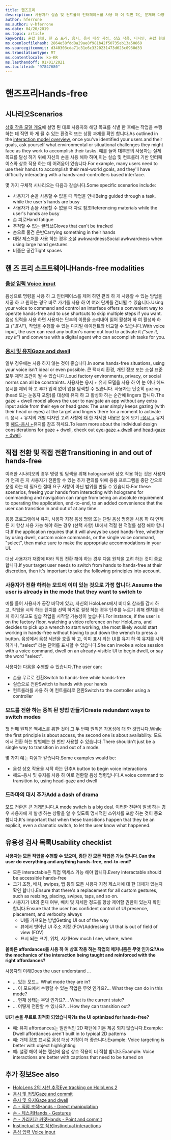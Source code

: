 ```yaml
---
title: 핸즈프리
description: 사용자가 실습 및 컨트롤러 인터페이스를 사용 하 여 직면 하는 문제와 다양 한 실습에 대 한 대안에 대해 알아보세요.
author: hferrone
ms.author: v-hferrone
ms.date: 04/20/2019
ms.topic: article
keywords: 혼합 현실, 핸 즈 프리, 응시, 응시 대상 지정, 상호 작용, 디자인, 혼합 현실 헤드셋, windows mixed Reality 헤드셋, 가상 현실 헤드셋, HoloLens, MRTK, 혼합 현실 도구 키트, 음성 입력, 유용성
ms.openlocfilehash: 2864e58fdd8a29ae8f981b42f50735eb13a50869
ms.sourcegitcommit: d340303cda71c31e6c3320231473d623c0930d33
ms.translationtype: MT
ms.contentlocale: ko-KR
ms.lasthandoff: 01/01/2021
ms.locfileid: "97847680"
---
```

# <a name="hands-free"></a><span data-ttu-id="3b0e0-104">핸즈프리</span><span class="sxs-lookup"><span data-stu-id="3b0e0-104">Hands-free</span></span>

## <a name="scenarios"></a><span data-ttu-id="3b0e0-105">시나리오</span><span class="sxs-lookup"><span data-stu-id="3b0e0-105">Scenarios</span></span>

<span data-ttu-id="3b0e0-106">[상호 작용 모델 개요](interaction-fundamentals.md)에 설명 된 대로 사용자와 해당 목표를 식별 한 후에는 작업을 수행 하는 데 직면 하 게 될 수 있는 환경적 또는 상황 과제를 확인 합니다.</span><span class="sxs-lookup"><span data-stu-id="3b0e0-106">As outlined in the [interaction model overview](interaction-fundamentals.md), once you've identified your users and their goals, ask yourself what environmental or situational challenges they might face as they work to accomplish their tasks.</span></span> <span data-ttu-id="3b0e0-107">예를 들어 대부분의 사용자는 실제 목표를 달성 하기 위해 자신의 손을 사용 해야 하며,이는 실습 및 컨트롤러 기반 인터페이스와 상호 작용 하는 데 어려움이 있습니다.</span><span class="sxs-lookup"><span data-stu-id="3b0e0-107">For example, many users need to use their hands to accomplish their real-world goals, and they'll have difficulty interacting with a hands-and-controllers based interface.</span></span>

<span data-ttu-id="3b0e0-108">몇 가지 구체적 시나리오는 다음과 같습니다.</span><span class="sxs-lookup"><span data-stu-id="3b0e0-108">Some specific scenarios include:</span></span> 
* <span data-ttu-id="3b0e0-109">사용자가 손을 사용할 수 없을 때 작업을 안내</span><span class="sxs-lookup"><span data-stu-id="3b0e0-109">Being guided through a task, while the user's hands are busy</span></span>
* <span data-ttu-id="3b0e0-110">사용자가 손을 사용할 수 없을 때 자료 참조</span><span class="sxs-lookup"><span data-stu-id="3b0e0-110">Referencing materials while the user's hands are busy</span></span>
* <span data-ttu-id="3b0e0-111">손 피로</span><span class="sxs-lookup"><span data-stu-id="3b0e0-111">Hand fatigue</span></span>
* <span data-ttu-id="3b0e0-112">추적할 수 없는 글러브</span><span class="sxs-lookup"><span data-stu-id="3b0e0-112">Gloves that can't be tracked</span></span>
* <span data-ttu-id="3b0e0-113">손으로 물건 운반</span><span class="sxs-lookup"><span data-stu-id="3b0e0-113">Carrying something in their hands</span></span>
* <span data-ttu-id="3b0e0-114">대량 제스처를 사용 하는 경우 소셜 awkwardness</span><span class="sxs-lookup"><span data-stu-id="3b0e0-114">Social awkwardness when using large hand gestures</span></span>
* <span data-ttu-id="3b0e0-115">비좁은 공간</span><span class="sxs-lookup"><span data-stu-id="3b0e0-115">Tight spaces</span></span>

## <a name="hands-free-modalities"></a><span data-ttu-id="3b0e0-116">핸 즈 프리 소프트웨어나</span><span class="sxs-lookup"><span data-stu-id="3b0e0-116">Hands-free modalities</span></span>

### <a name="voice-input"></a>[<span data-ttu-id="3b0e0-117">음성 입력 </span><span class="sxs-lookup"><span data-stu-id="3b0e0-117">Voice input</span></span>](voice-input.md)

<span data-ttu-id="3b0e0-118">음성으로 명령을 사용 하 고 인터페이스를 제어 하면 편리 하 게 사용할 수 있는 방법을 제공 하 고 원하는 경우 바로 가기를 사용 하 여 여러 단계를 건너뛸 수 있습니다.</span><span class="sxs-lookup"><span data-stu-id="3b0e0-118">Using your voice to command and control an interface offers a convenient way to operate hands-free and to use shortcuts to skip multiple steps if you want.</span></span> <span data-ttu-id="3b0e0-119">음성 입력을 사용 하면 사용자는 단추의 이름을 소리내어 읽어 활성화 하 여 활성화 하 고 _("표시"),_ 작업을 수행할 수 있는 디지털 에이전트와 비교할 수 있습니다.</span><span class="sxs-lookup"><span data-stu-id="3b0e0-119">With voice input, the user can read any button's name out loud to activate it _("see it, say it")_ and converse with a digital agent who can accomplish tasks for you.</span></span>

### <a name="gaze-and-dwell"></a>[<span data-ttu-id="3b0e0-120">응시 및 유지</span><span class="sxs-lookup"><span data-stu-id="3b0e0-120">Gaze and dwell</span></span>](gaze-and-dwell.md)

<span data-ttu-id="3b0e0-121">일부 경우에는 사용 하지 않는 것이 좋습니다.</span><span class="sxs-lookup"><span data-stu-id="3b0e0-121">In some hands-free situations, using your voice isn't ideal or even possible.</span></span> <span data-ttu-id="3b0e0-122">큰 팩터리 환경, 개인 정보 또는 소셜 표준 모두 제약 조건이 될 수 있습니다.</span><span class="sxs-lookup"><span data-stu-id="3b0e0-122">Loud factory environments, privacy, or social norms can all be constraints.</span></span> <span data-ttu-id="3b0e0-123">사용자는 응시 + 유지 모델을 사용 하 여 눈 이나 헤드 응시를 제외 하 고 추가 입력 없이 앱을 탐색할 수 있습니다. 사용자는 단순히 gazing (head 또는 눈동자 포함)를 대상에 유지 하 고 활성화 하는 순간에 lingers 합니다.</span><span class="sxs-lookup"><span data-stu-id="3b0e0-123">The gaze + dwell model allows the user to navigate an app without any extra input aside from their eye or head gaze: The user simply keeps gazing (with their head or eyes) at the target and lingers there for a moment to activate it.</span></span> <span data-ttu-id="3b0e0-124">응시 + 유지의 개별 디자인 고려 사항에 대 한 자세한 내용은 눈에 보기 [-응시 +](gaze-and-dwell-eyes.md) 유지 및 [헤드-응시 +](gaze-and-dwell-head.md)유지를 참조 하세요.</span><span class="sxs-lookup"><span data-stu-id="3b0e0-124">To learn more about the individual design considerations for gaze + dwell, check out [eye-gaze + dwell](gaze-and-dwell-eyes.md) and [head-gaze + dwell](gaze-and-dwell-head.md).</span></span>

## <a name="transitioning-in-and-out-of-hands-free"></a><span data-ttu-id="3b0e0-125">직접 전환 및 직접 전환</span><span class="sxs-lookup"><span data-stu-id="3b0e0-125">Transitioning in and out of hands-free</span></span>

<span data-ttu-id="3b0e0-126">이러한 시나리오의 경우 명령 및 탐색을 위해 holograms와 상호 작용 하는 것은 사용자가 언제 든 지 사용자가 전환할 수 있는 추가 편의를 위해 응용 프로그램을 종단 간으로 운영 하는 데 필요한 절대 요구 사항이 아닌 범위를 만들 수 있습니다.</span><span class="sxs-lookup"><span data-stu-id="3b0e0-126">For these scenarios, freeing your hands from interacting with holograms for commanding and navigation can range from being an absolute requirement to operating the application, end-to-end, to an added convenience that the user can transition in and out of at any time.</span></span> 

<span data-ttu-id="3b0e0-127">응용 프로그램에서 유지, 사용자 지정 음성 명령 또는 단일 음성 명령을 사용 하 여 언제 든 지 항상 사용 가능 해야 하는 경우 (선택 사항) UI에서 적절 한 적절를 설정 해야 합니다.</span><span class="sxs-lookup"><span data-stu-id="3b0e0-127">If the application requires that it will always be used hands-free, whether by using dwell, custom voice commands, or the single voice command, "select", then make sure to make the appropriate accommodations in your UI.</span></span> 

<span data-ttu-id="3b0e0-128">대상 사용자가 재량에 따라 직접 전환 해야 하는 경우 다음 원칙을 고려 하는 것이 중요 합니다.</span><span class="sxs-lookup"><span data-stu-id="3b0e0-128">If your target user needs to switch from hands to hands-free at their discretion, then it's important to take the following principles into account.</span></span>

### <a name="assume-the-user-is-already-in-the-mode-that-they-want-to-switch-to"></a><span data-ttu-id="3b0e0-129">사용자가 전환 하려는 모드에 이미 있는 것으로 가정 합니다.</span><span class="sxs-lookup"><span data-stu-id="3b0e0-129">Assume the user is already in the mode that they want to switch to</span></span>
<span data-ttu-id="3b0e0-130">예를 들어 사용자가 공장 바닥에 있고, 자신의 HoloLens에서 비디오 참조를 감시 하 고, 작업을 시작 하는 렌치를 선택 하기로 결정 하는 경우 단추를 누르기 위해 렌치를 배치 하지 않고도 실습 작업을 시작할 가능성이 높습니다.</span><span class="sxs-lookup"><span data-stu-id="3b0e0-130">For instance, if the user is on the factory floor, watching a video reference on her HoloLens, and decides to pick up a wrench to start working, she most likely would start working in hands-free without having to put down the wrench to press a button.</span></span> <span data-ttu-id="3b0e0-131">음성에서 음성 세션을 호출 하 고, 이미 표시 되는 UI를 유지 하 여 유지를 시작 하거나, "select" 라는 단어를 표시할 수 있습니다.</span><span class="sxs-lookup"><span data-stu-id="3b0e0-131">She can invoke a voice session with a voice command, dwell on an already-visible UI to begin dwell, or say the word "select".</span></span>

<span data-ttu-id="3b0e0-132">사용자는 다음을 수행할 수 있습니다.</span><span class="sxs-lookup"><span data-stu-id="3b0e0-132">The user can:</span></span> 
* <span data-ttu-id="3b0e0-133">손을 무료로 전환</span><span class="sxs-lookup"><span data-stu-id="3b0e0-133">Switch to hands-free while hands-free</span></span>
* <span data-ttu-id="3b0e0-134">실습으로 전환</span><span class="sxs-lookup"><span data-stu-id="3b0e0-134">Switch to hands with your hands</span></span>
* <span data-ttu-id="3b0e0-135">컨트롤러를 사용 하 여 컨트롤러로 전환</span><span class="sxs-lookup"><span data-stu-id="3b0e0-135">Switch to the controller using a controller</span></span> 

### <a name="create-redundant-ways-to-switch-modes"></a><span data-ttu-id="3b0e0-136">모드를 전환 하는 중복 된 방법 만들기</span><span class="sxs-lookup"><span data-stu-id="3b0e0-136">Create redundant ways to switch modes</span></span>

<span data-ttu-id="3b0e0-137">첫 번째 원칙은 액세스를 위한 것이 고 두 번째 원칙은 가용성에 대 한 것입니다.</span><span class="sxs-lookup"><span data-stu-id="3b0e0-137">While the first principle is about access, the second one is about availability.</span></span> <span data-ttu-id="3b0e0-138">모드에서 전환 하는 방법에는 한 번만 사용할 수 있습니다.</span><span class="sxs-lookup"><span data-stu-id="3b0e0-138">There shouldn't just be a single way to transition in and out of a mode.</span></span> 

<span data-ttu-id="3b0e0-139">몇 가지 예는 다음과 같습니다.</span><span class="sxs-lookup"><span data-stu-id="3b0e0-139">Some examples would be:</span></span> 
* <span data-ttu-id="3b0e0-140">음성 상호 작용을 시작 하는 단추</span><span class="sxs-lookup"><span data-stu-id="3b0e0-140">A button to begin voice interactions</span></span>
* <span data-ttu-id="3b0e0-141">헤드-응시 및 유지를 사용 하 여로 전환할 음성 명령입니다.</span><span class="sxs-lookup"><span data-stu-id="3b0e0-141">A voice command to transition to, using head-gaze and dwell</span></span>

### <a name="add-a-dash-of-drama"></a><span data-ttu-id="3b0e0-142">드라마의 대시 추가</span><span class="sxs-lookup"><span data-stu-id="3b0e0-142">Add a dash of drama</span></span>

<span data-ttu-id="3b0e0-143">모드 전환은 큰 거래입니다.</span><span class="sxs-lookup"><span data-stu-id="3b0e0-143">A mode switch is a big deal.</span></span> <span data-ttu-id="3b0e0-144">이러한 전환이 발생 하는 경우 사용자에 게 발생 하는 상황을 알 수 있도록 명시적인 스위치를 포함 하는 것이 중요 합니다.</span><span class="sxs-lookup"><span data-stu-id="3b0e0-144">It's important that when these transitions happen that they be an explicit, even a dramatic switch, to let the user know what happened.</span></span> 

## <a name="usability-checklist"></a><span data-ttu-id="3b0e0-145">유용성 검사 목록</span><span class="sxs-lookup"><span data-stu-id="3b0e0-145">Usability checklist</span></span>

<span data-ttu-id="3b0e0-146">**사용자는 모든 작업을 수행할 수 있으며, 종단 간 모든 작업은 가능 합니다.**</span><span class="sxs-lookup"><span data-stu-id="3b0e0-146">**Can the user do everything and anything hands-free, end-to-end?**</span></span>
* <span data-ttu-id="3b0e0-147">모든 interactable은 직접 액세스 가능 해야 합니다.</span><span class="sxs-lookup"><span data-stu-id="3b0e0-147">Every interactable should be accessible hands-free</span></span>
* <span data-ttu-id="3b0e0-148">크기 조정, 배치, swipes, 탭 등의 모든 사용자 지정 제스처에 대 한 대체가 있는지 확인 합니다.</span><span class="sxs-lookup"><span data-stu-id="3b0e0-148">Ensure that there's a replacement for all custom gestures, such as resizing, placing, swipes, taps, and so on.</span></span>
* <span data-ttu-id="3b0e0-149">사용자가 UI의 존재 여부, 배치 및 자세한 정도를 항상 제어할 권한이 있는지 확인 합니다.</span><span class="sxs-lookup"><span data-stu-id="3b0e0-149">Ensure that the user has confident control of UI presence, placement, and verbosity always</span></span>
    * <span data-ttu-id="3b0e0-150">UI를 가져오는 방법</span><span class="sxs-lookup"><span data-stu-id="3b0e0-150">Getting UI out of the way</span></span>
    * <span data-ttu-id="3b0e0-151">뷰에서 벗어난 UI 주소 지정 (FOV)</span><span class="sxs-lookup"><span data-stu-id="3b0e0-151">Addressing UI that is out of field of view (FOV)</span></span>
    * <span data-ttu-id="3b0e0-152">표시 되는 크기, 위치, 시기</span><span class="sxs-lookup"><span data-stu-id="3b0e0-152">How much I see, where, when</span></span>

<span data-ttu-id="3b0e0-153">**올바른 affordances를 사용 하 여 상호 작용 하는 작업의 메커니즘은 무엇 인가요?**</span><span class="sxs-lookup"><span data-stu-id="3b0e0-153">**Are the mechanics of the interaction being taught and reinforced with the right affordances?**</span></span>

<span data-ttu-id="3b0e0-154">사용자의 이해</span><span class="sxs-lookup"><span data-stu-id="3b0e0-154">Does the user understand ...</span></span>
* <span data-ttu-id="3b0e0-155">... 있는 모드</span><span class="sxs-lookup"><span data-stu-id="3b0e0-155">... What mode they are in?</span></span>
* <span data-ttu-id="3b0e0-156">... 이 모드에서 수행할 수 있는 작업은 무엇 인가요?</span><span class="sxs-lookup"><span data-stu-id="3b0e0-156">... What they can do in this mode?</span></span>
* <span data-ttu-id="3b0e0-157">... 현재 상태는 무엇 인가요?</span><span class="sxs-lookup"><span data-stu-id="3b0e0-157">... What is the current state?</span></span>
* <span data-ttu-id="3b0e0-158">... 어떻게 전환할 수 있나요?</span><span class="sxs-lookup"><span data-stu-id="3b0e0-158">... How they can transition out?</span></span>
    
<span data-ttu-id="3b0e0-159">**UI가 손을 무료로 최적화 되었습니까?**</span><span class="sxs-lookup"><span data-stu-id="3b0e0-159">**Is the UI optimized for hands-free?**</span></span>   

* <span data-ttu-id="3b0e0-160">예: 유지 affordances는 일반적인 2D 패턴에 기본 제공 되지 않습니다.</span><span class="sxs-lookup"><span data-stu-id="3b0e0-160">Example: Dwell affordances aren't built in to typical 2D patterns</span></span>
* <span data-ttu-id="3b0e0-161">예: 개체 강조 표시로 음성 대상 지정이 더 좋습니다.</span><span class="sxs-lookup"><span data-stu-id="3b0e0-161">Example: Voice targeting is better with object highlighting</span></span>
* <span data-ttu-id="3b0e0-162">예: 설정 해야 하는 캡션에 음성 상호 작용이 더 적합 합니다.</span><span class="sxs-lookup"><span data-stu-id="3b0e0-162">Example: Voice interactions are better with captions that need to be turned on</span></span>

## <a name="see-also"></a><span data-ttu-id="3b0e0-163">추가 정보</span><span class="sxs-lookup"><span data-stu-id="3b0e0-163">See also</span></span>

* [<span data-ttu-id="3b0e0-164">HoloLens 2의 시선 추적</span><span class="sxs-lookup"><span data-stu-id="3b0e0-164">Eye tracking on HoloLens 2</span></span>](eye-tracking.md)
* [<span data-ttu-id="3b0e0-165">응시 및 커밋</span><span class="sxs-lookup"><span data-stu-id="3b0e0-165">Gaze and commit</span></span>](gaze-and-commit.md)
* [<span data-ttu-id="3b0e0-166">응시 및 유지</span><span class="sxs-lookup"><span data-stu-id="3b0e0-166">Gaze and dwell</span></span>](gaze-and-dwell.md)
* [<span data-ttu-id="3b0e0-167">손 - 직접 조작</span><span class="sxs-lookup"><span data-stu-id="3b0e0-167">Hands - Direct manipulation</span></span>](direct-manipulation.md)
* [<span data-ttu-id="3b0e0-168">손 - 제스처</span><span class="sxs-lookup"><span data-stu-id="3b0e0-168">Hands - Gestures</span></span>](gaze-and-commit.md#composite-gestures)
* [<span data-ttu-id="3b0e0-169">손 - 가리키고 커밋</span><span class="sxs-lookup"><span data-stu-id="3b0e0-169">Hands - Point and commit</span></span>](point-and-commit.md)
* [<span data-ttu-id="3b0e0-170">Instinctual 상호 작용</span><span class="sxs-lookup"><span data-stu-id="3b0e0-170">Instinctual interactions</span></span>](interaction-fundamentals.md)
* [<span data-ttu-id="3b0e0-171">음성 입력 </span><span class="sxs-lookup"><span data-stu-id="3b0e0-171">Voice input</span></span>](voice-input.md)
